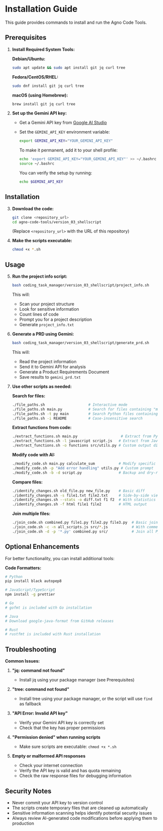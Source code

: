 # Installation Guide

This guide provides commands to install and run the Agno Code Tools.

## Prerequisites

1.  **Install Required System Tools:**

    **Debian/Ubuntu:**
    ```bash
    sudo apt update && sudo apt install git jq curl tree
    ```
    
    **Fedora/CentOS/RHEL:**
    ```bash
    sudo dnf install git jq curl tree
    ```
    
    **macOS (using Homebrew):**
    ```bash
    brew install git jq curl tree
    ```

2.  **Set up the Gemini API key:**

    *   Get a Gemini API key from [Google AI Studio](https://makersuite.google.com/app/apikey)
    *   Set the `GEMINI_API_KEY` environment variable:
        
        ```bash
        export GEMINI_API_KEY="YOUR_GEMINI_API_KEY"
        ```
    
        To make it permanent, add it to your shell profile:
        
        ```bash
        echo 'export GEMINI_API_KEY="YOUR_GEMINI_API_KEY"' >> ~/.bashrc
        source ~/.bashrc
        ```
        
        You can verify the setup by running:
        ```bash
        echo $GEMINI_API_KEY
        ```

## Installation

3.  **Download the code:**

    ```bash
    git clone <repository_url>
    cd agno-code-tools/version_03_shellscript
    ```

    (Replace `<repository_url>` with the URL of this repository)

4.  **Make the scripts executable:**

    ```bash
    chmod +x *.sh
    ```

## Usage

5.  **Run the project info script:**

    ```bash
    bash coding_task_manager/version_03_shellscript/project_info.sh
    ```

    This will:
    - Scan your project structure
    - Look for sensitive information
    - Count lines of code
    - Prompt you for a project description
    - Generate `project_info.txt`

6.  **Generate a PRD using Gemini:**

    ```bash
    bash coding_task_manager/version_03_shellscript/generate_prd.sh
    ```

    This will:
    - Read the project information
    - Send it to Gemini API for analysis
    - Generate a Product Requirements Document
    - Save results to `gemini_prd.txt`

7.  **Use other scripts as needed:**

    **Search for files:**
    ```bash
    ./file_paths.sh                    # Interactive mode
    ./file_paths.sh main.py            # Search for files containing "main.py"
    ./file_paths.sh -t py main         # Search Python files containing "main"
    ./file_paths.sh -i README          # Case-insensitive search
    ```

    **Extract functions from code:**
    ```bash
    ./extract_functions.sh main.py                    # Extract from Python file
    ./extract_functions.sh -l javascript script.js   # Extract from JavaScript
    ./extract_functions.sh -o functions src/utils.py # Custom output directory
    ```

    **Modify code with AI:**
    ```bash
    ./modify_code.sh main.py calculate_sum           # Modify specific function
    ./modify_code.sh -p "Add error handling" utils.py # Custom prompt
    ./modify_code.sh -b -d script.py                 # Backup and dry-run
    ```

    **Compare files:**
    ```bash
    ./identify_changes.sh old_file.py new_file.py    # Basic diff
    ./identify_changes.sh -s file1.txt file2.txt     # Side-by-side view
    ./identify_changes.sh --stats -o diff.txt f1 f2  # With statistics
    ./identify_changes.sh -f html file1 file2        # HTML output
    ```

    **Join multiple files:**
    ```bash
    ./join_code.sh combined.py file1.py file2.py file3.py  # Basic join
    ./join_code.sh -c -n all_scripts.js src/*.js           # With comments and line numbers
    ./join_code.sh -d -p '*.py' combined.py src/           # Join all Python files from directory
    ```

## Optional Enhancements

For better functionality, you can install additional tools:

**Code Formatters:**
```bash
# Python
pip install black autopep8

# JavaScript/TypeScript
npm install -g prettier

# Go
# gofmt is included with Go installation

# Java
# Download google-java-format from GitHub releases

# Rust
# rustfmt is included with Rust installation
```

## Troubleshooting

**Common Issues:**

1. **"jq: command not found"**
   - Install jq using your package manager (see Prerequisites)

2. **"tree: command not found"**
   - Install tree using your package manager, or the script will use `find` as fallback

3. **"API Error: Invalid API key"**
   - Verify your Gemini API key is correctly set
   - Check that the key has proper permissions

4. **"Permission denied" when running scripts**
   - Make sure scripts are executable: `chmod +x *.sh`

5. **Empty or malformed API responses**
   - Check your internet connection
   - Verify the API key is valid and has quota remaining
   - Check the raw response files for debugging information

## Security Notes

- Never commit your API key to version control
- The scripts create temporary files that are cleaned up automatically
- Sensitive information scanning helps identify potential security issues
- Always review AI-generated code modifications before applying them to production
